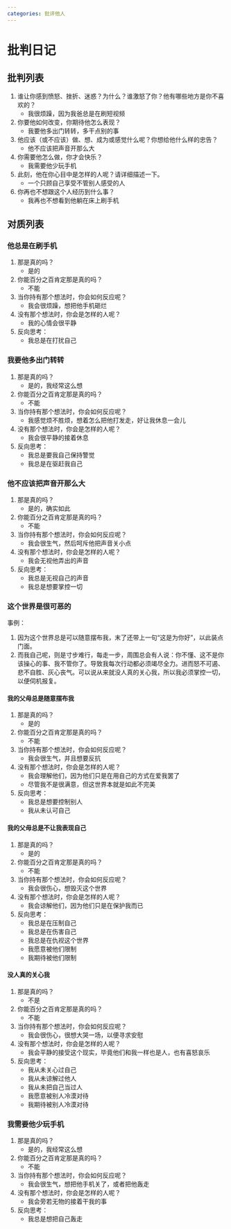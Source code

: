 ```yaml
---
categories: 批评他人
---
```


# 批判日记

## 批判列表

1. 谁让你感到愤怒、挫折、迷惑？为什么？谁激怒了你？他有哪些地方是你不喜欢的？
    - 我很烦躁，因为我爸总是在刷短视频
2. 你要他如何改变，你期待他怎么表现？
    - 我要他多出门转转，多干点别的事
3. 他应该（或不应该）做、想、成为或感觉什么呢？你想给他什么样的忠告？
    - 他不应该把声音开那么大
4. 你需要他怎么做，你才会快乐？
    - 我需要他少玩手机
5. 此刻，他在你心目中是怎样的人呢？请详细描述一下。
    - 一个只顾自己享受不管别人感受的人
6. 你再也不想跟这个人经历到什么事？
    - 我再也不想看到他躺在床上刷手机

## 对质列表

### 他总是在刷手机

1. 那是真的吗？
    - 是的
2. 你能百分之百肯定那是真的吗？
    - 不能
3. 当你持有那个想法时，你会如何反应呢？
    - 我会很烦躁，想把他手机砸烂
4. 没有那个想法时，你会是怎样的人呢？
    - 我的心情会很平静
5. 反向思考：
    - 我总是在打扰自己

### 我要他多出门转转

1. 那是真的吗？
    - 是的，我经常这么想
2. 你能百分之百肯定那是真的吗？
    - 不能
3. 当你持有那个想法时，你会如何反应呢？
    - 我感觉烦不胜烦，想着怎么把他打发走，好让我休息一会儿
4. 没有那个想法时，你会是怎样的人呢？
    - 我会很平静的接着休息
5. 反向思考：
    - 我总是要我自己保持警觉
    - 我总是在驱赶我自己

### 他不应该把声音开那么大

1. 那是真的吗？
    - 是的，确实如此
2. 你能百分之百肯定那是真的吗？
    - 不能
3. 当你持有那个想法时，你会如何反应呢？
    - 我会很生气，然后呵斥他把声音关小点
4. 没有那个想法时，你会是怎样的人呢？
    - 我会无视他弄出的声音
5. 反向思考：
    - 我总是无视自己的声音
    - 我总是想要掌控一切

### 这个世界是很可恶的

事例：

1. 因为这个世界总是可以随意摆布我，末了还带上一句“这是为你好”，以此装点门面。
2. 而我自己呢，则是寸步难行，每走一步，周围总会有人说：你不懂、这不是你该操心的事、我不管你了。导致我每次行动都必须竭尽全力。进而怒不可遏、悲不自胜、灰心丧气。可以说从来就没人真的关心我，所以我必须掌控一切，以便伺机报复。

#### 我的父母总是随意摆布我

1. 那是真的吗？
    - 是的
2. 你能百分之百肯定那是真的吗？
    - 不能
3. 当你持有那个想法时，你会如何反应呢？
    - 我会很生气，并且想要反抗
4. 没有那个想法时，你会是怎样的人呢？
    - 我会理解他们，因为他们只是在用自己的方式在爱我罢了
    - 尽管我不是很满意，但这世界本就是如此不完美
5. 反向思考：
    - 我总是想要控制别人
    - 我从未认可自己

#### 我的父母总是不让我表现自己

1. 那是真的吗？
    - 是的
2. 你能百分之百肯定那是真的吗？
    - 不能
3. 当你持有那个想法时，你会如何反应呢？
    - 我会很伤心，想毁灭这个世界
4. 没有那个想法时，你会是怎样的人呢？
    - 我会谅解他们，因为他们只是在保护我而已
5. 反向思考：
    - 我总是在压制自己
    - 我总是在伤害自己
    - 我总是在仇视这个世界
    - 我愿意被他们限制
    - 我期待被他们限制

#### 没人真的关心我

1. 那是真的吗？
    - 不是
2. 你能百分之百肯定那是真的吗？
    - 不能
3. 当你持有那个想法时，你会如何反应呢？
    - 我会很伤心，很想大哭一场，以便寻求安慰
4. 没有那个想法时，你会是怎样的人呢？
    - 我会平静的接受这个现实，毕竟他们和我一样也是人，也有喜怒哀乐
5. 反向思考：
    - 我从未关心过自己
    - 我从未谅解过他人
    - 我从未把自己当过人
    - 我愿意被别人冷漠对待
    - 我期待被别人冷漠对待

### 我需要他少玩手机

1. 那是真的吗？
    - 是的，我经常这么想
2. 你能百分之百肯定那是真的吗？
    - 不能
3. 当你持有那个想法时，你会如何反应呢？
    - 我会很生气，想把他手机关了，或者把他轰走
4. 没有那个想法时，你会是怎样的人呢？
    - 我会旁若无物的接着干我的事
5. 反向思考：
    - 我总是想把自己轰走
